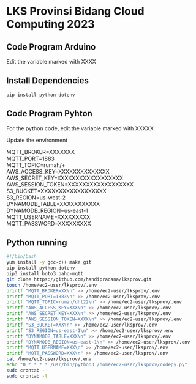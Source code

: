 # LKS Provinsi Bidang Cloud Computing 2023

## Code Program Arduino
<p>Edit the variable marked with XXXX</p>

## Install Dependencies
`pip install python-dotenv`

## Code Program Pyhton
<p>For the python code, edit the variable marked with XXXXX</p>
<p>Update the environment</p>
MQTT_BROKER=XXXXXXX <br/>
MQTT_PORT=1883<br/>
MQTT_TOPIC=rumah/+ <br/>
AWS_ACCESS_KEY=XXXXXXXXXXXXXX <br/>
AWS_SECRET_KEY=XXXXXXXXXXXXXXXXXX <br/>
AWS_SESSION_TOKEN=XXXXXXXXXXXXXXXXXX<br/>
S3_BUCKET=XXXXXXXXXXXXXXXXXX <br/>
S3_REGION=us-west-2 <br/>
DYNAMODB_TABLE=XXXXXXXXXXX <br/>
DYNAMODB_REGION=us-east-1<br/>
MQTT_USERNAME=XXXXXXXXX <br/>
MQTT_PASSWORD=XXXXXXXXX <br/>


## Python running
```sh
#!/bin/bash
yum install -y gcc-c++ make git
pip install python-dotenv
pip3 install boto3 paho-mqtt
git clone https://github.com/handipradana/lksprov.git
touch /home/ec2-user/lksprov/.env
printf "MQTT_BROKER=XX\n" >> /home/ec2-user/lksprov/.env
printf "MQTT_PORT=1883\n" >> /home/ec2-user/lksprov/.env
printf "MQTT_TOPIC=rumah/dht22\n" >> /home/ec2-user/lksprov/.env
printf "AWS_ACCESS_KEY=XXX\n" >> /home/ec2-user/lksprov/.env
printf "AWS_SECRET_KEY=XXX\n" >> /home/ec2-user/lksprov/.env
printf "AWS_SESSION_TOKEN=XXXX\n" >> /home/ec2-user/lksprov/.env
printf "S3_BUCKET=XXX\n" >> /home/ec2-user/lksprov/.env
printf "S3_REGION=us-east-1\n" >> /home/ec2-user/lksprov/.env
printf "DYNAMODB_TABLE=XXX\n" >> /home/ec2-user/lksprov/.env
printf "DYNAMODB_REGION=us-east-1\n" >> /home/ec2-user/lksprov/.env
printf "MQTT_USERNAME=XXX\n" >> /home/ec2-user/lksprov/.env
printf "MQTT_PASSWORD=XXX\n" >> /home/ec2-user/lksprov/.env
cat /home/ec2-user/lksprov/.env
echo "0 * * * * /usr/bin/python3 /home/ec2-user/lksprov/codepy.py"
sudo crontab -
sudo crontab -l
```
